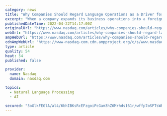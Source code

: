 ```yaml
---
category: news
title: "Why Companies Should Regard Language Operations as a Driver for Growth"
excerpt: "When a company expands its business operations into a foreign country, it can be daunting to operate in a market that does not speak the company’s native language. Organizations are expected to speak the language of their new customer base,"
publishedDateTime: 2022-04-22T14:17:00Z
originalUrl: "https://www.nasdaq.com/articles/why-companies-should-regard-language-operations-as-a-driver-for-growth"
webUrl: "https://www.nasdaq.com/articles/why-companies-should-regard-language-operations-as-a-driver-for-growth"
ampWebUrl: "https://www.nasdaq.com/articles/why-companies-should-regard-language-operations-as-a-driver-for-growth?amp"
cdnAmpWebUrl: "https://www-nasdaq-com.cdn.ampproject.org/c/s/www.nasdaq.com/articles/why-companies-should-regard-language-operations-as-a-driver-for-growth?amp"
type: article
quality: 54
heat: 54
published: false

provider:
  name: Nasdaq
  domain: nasdaq.com

topics:
  - Natural Language Processing
  - AI

secured: "5oGlkFEGlA/al4/6bhIBKsRcEFzgoiPcGam3hZ6Mrhds161r/wffp7oSPTsWhkfefgkTphAvL7nQr3ido8WRfWqyygzd1Fj/ugjdjqhmf6aNIBTHsdTNMBQjmx7Ic6z+bzao4RREB3oseKf41+dXeOhbrZFpz3qXEEcZuaxt8tswGym5qSyBJe0jEIwMfE9Fbl6EGiheFLO9+R9o/aDibaOC//RbEYG1DG12xkmOAazyBjB77BfEo+hWWuigC+jLQgQtjMMHzSHEZ7S5IW6yYluKIe9zevdOwsuDMfpGiJ7aKod/3VdUgfzrSJSVapNHL13xhsoemTmjyTvBexzxb2xfqj4xtTUybcZn+Pq2bbA=;/DEhDB4K6QWVEQJe0yE6ng=="
---
```


